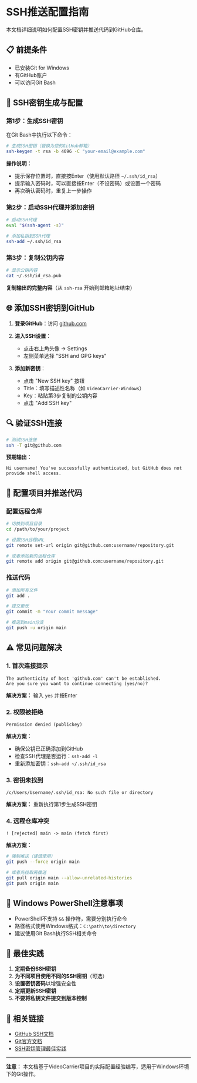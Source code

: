 # SSH推送配置指南

本文档详细说明如何配置SSH密钥并推送代码到GitHub仓库。

## 📋 前提条件

- 已安装Git for Windows
- 有GitHub账户
- 可以访问Git Bash

## 🔑 SSH密钥生成与配置

### 第1步：生成SSH密钥

在Git Bash中执行以下命令：

```bash
# 生成SSH密钥（替换为您的GitHub邮箱）
ssh-keygen -t rsa -b 4096 -C "your-email@example.com"
```

**操作说明：**
- 提示保存位置时，直接按Enter（使用默认路径 `~/.ssh/id_rsa`）
- 提示输入密码时，可以直接按Enter（不设密码）或设置一个密码
- 再次确认密码时，重复上一步操作

### 第2步：启动SSH代理并添加密钥

```bash
# 启动SSH代理
eval "$(ssh-agent -s)"

# 添加私钥到SSH代理
ssh-add ~/.ssh/id_rsa
```

### 第3步：复制公钥内容

```bash
# 显示公钥内容
cat ~/.ssh/id_rsa.pub
```

**复制输出的完整内容**（从 `ssh-rsa` 开始到邮箱地址结束）

## 🌐 添加SSH密钥到GitHub

1. **登录GitHub**：访问 [github.com](https://github.com)

2. **进入SSH设置**：
   - 点击右上角头像 → Settings
   - 左侧菜单选择 "SSH and GPG keys"

3. **添加新密钥**：
   - 点击 "New SSH key" 按钮
   - Title：填写描述性名称（如 `VideoCarrier-Windows`）
   - Key：粘贴第3步复制的公钥内容
   - 点击 "Add SSH key"

## 🔍 验证SSH连接

```bash
# 测试SSH连接
ssh -T git@github.com
```

**预期输出：**
```
Hi username! You've successfully authenticated, but GitHub does not provide shell access.
```

## 🚀 配置项目并推送代码

### 配置远程仓库

```bash
# 切换到项目目录
cd /path/to/your/project

# 设置SSH远程URL
git remote set-url origin git@github.com:username/repository.git

# 或者添加新的远程仓库
git remote add origin git@github.com:username/repository.git
```

### 推送代码

```bash
# 添加所有文件
git add .

# 提交更改
git commit -m "Your commit message"

# 推送到main分支
git push -u origin main
```

## ⚠️ 常见问题解决

### 1. 首次连接提示

```
The authenticity of host 'github.com' can't be established.
Are you sure you want to continue connecting (yes/no)?
```

**解决方案：** 输入 `yes` 并按Enter

### 2. 权限被拒绝

```
Permission denied (publickey)
```

**解决方案：**
- 确保公钥已正确添加到GitHub
- 检查SSH代理是否运行：`ssh-add -l`
- 重新添加密钥：`ssh-add ~/.ssh/id_rsa`

### 3. 密钥未找到

```
/c/Users/Username/.ssh/id_rsa: No such file or directory
```

**解决方案：** 重新执行第1步生成SSH密钥

### 4. 远程仓库冲突

```
! [rejected] main -> main (fetch first)
```

**解决方案：**
```bash
# 强制推送（谨慎使用）
git push --force origin main

# 或者先拉取再推送
git pull origin main --allow-unrelated-histories
git push origin main
```

## 🔧 Windows PowerShell注意事项

- PowerShell不支持 `&&` 操作符，需要分别执行命令
- 路径格式使用Windows格式：`C:\path\to\directory`
- 建议使用Git Bash执行SSH相关命令

## 📝 最佳实践

1. **定期备份SSH密钥**
2. **为不同项目使用不同的SSH密钥**（可选）
3. **设置密钥密码**以增强安全性
4. **定期更新SSH密钥**
5. **不要将私钥文件提交到版本控制**

## 🔗 相关链接

- [GitHub SSH文档](https://docs.github.com/en/authentication/connecting-to-github-with-ssh)
- [Git官方文档](https://git-scm.com/docs)
- [SSH密钥管理最佳实践](https://docs.github.com/en/authentication/connecting-to-github-with-ssh/managing-deploy-keys)

---

**注意：** 本文档基于VideoCarrier项目的实际配置经验编写，适用于Windows环境下的Git操作。